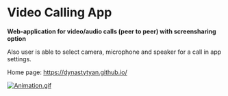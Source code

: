 # Video Calling App

<b> Web-application for video/audio calls (peer to peer) with screensharing option </b>

Also user is able to select camera, microphone and speaker for a call in app settings.

Home page: https://dynastytyan.github.io/

[![Animation.gif](https://i.postimg.cc/dtCMbnds/Animation.gif)](https://postimg.cc/nCnw740g)
